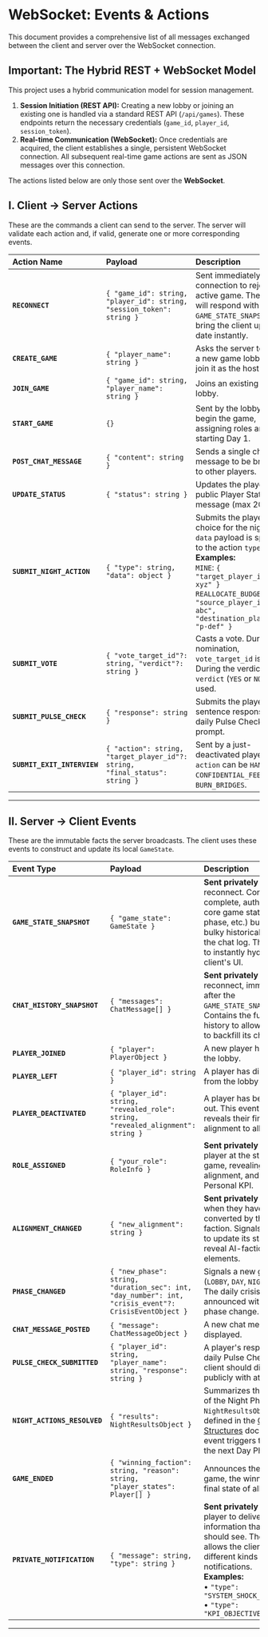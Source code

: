 # WebSocket: Events & Actions

This document provides a comprehensive list of all messages exchanged between the client and server over the WebSocket connection.

## Important: The Hybrid REST + WebSocket Model

This project uses a hybrid communication model for session management.

1.  **Session Initiation (REST API):** Creating a new lobby or joining an existing one is handled via a standard REST API (`/api/games`). These endpoints return the necessary credentials (`game_id`, `player_id`, `session_token`).
2.  **Real-time Communication (WebSocket):** Once credentials are acquired, the client establishes a single, persistent WebSocket connection. All subsequent real-time game actions are sent as JSON messages over this connection.

The actions listed below are only those sent over the **WebSocket**.


## I. Client → Server Actions

These are the commands a client can send to the server. The server will validate each action and, if valid, generate one or more corresponding events.

| Action Name | Payload | Description |
| :--- | :--- | :--- |
| **`RECONNECT`** | `{ "game_id": string, "player_id": string, "session_token": string }` | Sent immediately upon connection to rejoin an active game. The server will respond with a `GAME_STATE_SNAPSHOT` to bring the client up-to-date instantly. |
| **`CREATE_GAME`** | `{ "player_name": string }` | Asks the server to create a new game lobby and join it as the host. |
| **`JOIN_GAME`** | `{ "game_id": string, "player_name": string }` | Joins an existing game lobby. |
| **`START_GAME`** | `{}` | Sent by the lobby host to begin the game, assigning roles and starting Day 1. |
| **`POST_CHAT_MESSAGE`**| `{ "content": string }` | Sends a single chat message to be broadcast to other players. |
| **`UPDATE_STATUS`**| `{ "status": string }` | Updates the player's public Player Status message (max 20 chars). |
| **`SUBMIT_NIGHT_ACTION`**| `{ "type": string, "data": object }` | Submits the player's choice for the night. The `data` payload is specific to the action `type`. <br> **Examples:** <br> `MINE`: `{ "target_player_id": "p-xyz" }` <br> `REALLOCATE_BUDGET`: `{ "source_player_id": "p-abc", "destination_player_id": "p-def" }` |
| **`SUBMIT_VOTE`** | `{ "vote_target_id"?: string, "verdict"?: string }` | Casts a vote. During nomination, `vote_target_id` is used. During the verdict, `verdict` (`YES` or `NO`) is used. |
| **`SUBMIT_PULSE_CHECK`**| `{ "response": string }` | Submits the player's one-sentence response to the daily Pulse Check prompt. |
| **`SUBMIT_EXIT_INTERVIEW`**| `{ "action": string, "target_player_id"?: string, "final_status": string }` | Sent by a just-deactivated player. `action` can be `HANDOFF`, `CONFIDENTIAL_FEEDBACK`, or `BURN_BRIDGES`. |

---

## II. Server → Client Events

These are the immutable facts the server broadcasts. The client uses these events to construct and update its local `GameState`.


| Event Type | Payload | Description |
| :--- | :--- | :--- |
| **`GAME_STATE_SNAPSHOT`**| `{ "game_state": GameState }` | **Sent privately** upon reconnect. Contains the complete, authoritative core game state (players, phase, etc.) but omits bulky historical data like the chat log. This is used to instantly hydrate the client's UI. |
| **`CHAT_HISTORY_SNAPSHOT`**| `{ "messages": ChatMessage[] }` | **Sent privately** upon reconnect, immediately after the `GAME_STATE_SNAPSHOT`. Contains the full chat history to allow the client to backfill its chat panel. |
| **`PLAYER_JOINED`** | `{ "player": PlayerObject }` | A new player has joined the lobby. |
| **`PLAYER_LEFT`** | `{ "player_id": string }` | A player has disconnected from the lobby or game. |
| **`PLAYER_DEACTIVATED`** | `{ "player_id": string, "revealed_role": string, "revealed_alignment": string }` | A player has been voted out. This event crucially reveals their final role and alignment to all players. |
| **`ROLE_ASSIGNED`** | `{ "your_role": RoleInfo }` | **Sent privately** to each player at the start of the game, revealing their role, alignment, and secret Personal KPI. |
| **`ALIGNMENT_CHANGED`** | `{ "new_alignment": string }` | **Sent privately** to a player when they have been converted by the AI faction. Signals the client to update its state and reveal AI-faction UI elements. |
| **`PHASE_CHANGED`** | `{ "new_phase": string, "duration_sec": int, "day_number": int, "crisis_event"?: CrisisEventObject }` | Signals a new game phase (`LOBBY`, `DAY`, `NIGHT`, `END`). The daily crisis event is announced with the `DAY` phase change. |
| **`CHAT_MESSAGE_POSTED`**| `{ "message": ChatMessageObject }` | A new chat message to be displayed. |
| **`PULSE_CHECK_SUBMITTED`**| `{ "player_id": string, "player_name": string, "response": string }` | A player's response to the daily Pulse Check. The client should display this publicly with attribution. |
| **`NIGHT_ACTIONS_RESOLVED`**| `{ "results": NightResultsObject }` | Summarizes the outcomes of the Night Phase. The full `NightResultsObject` is defined in the [Core Data Structures](./02-data-structures.md) document. This event triggers the start of the next Day Phase. |
| **`GAME_ENDED`** | `{ "winning_faction": string, "reason": string, "player_states": Player[] }` | Announces the end of the game, the winner, and the final state of all players. |
| **`PRIVATE_NOTIFICATION`**| `{ "message": string, "type": string }` | **Sent privately** to a single player to deliver sensitive information that only they should see. The `type` field allows the client to handle different kinds of notifications. <br> **Examples:** <br> • `"type": "SYSTEM_SHOCK_AFFLICTED"` <br> • `"type": "KPI_OBJECTIVE_COMPLETED"`|
---
